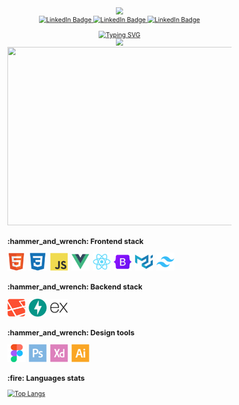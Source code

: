 <div id="header" align="center">
  <img src="https://media.giphy.com/media/M9gbBd9nbDrOTu1Mqx/giphy.gif" width="100"/>
</div>

<div id="badges" align="center">
  <a href="https://vk.com/madeninheaven">
    <img src="https://img.shields.io/badge/Vkontakte-blue?logo=vk&logoColor=white" alt="LinkedIn Badge"/>
  </a>
  <a href="https://yougame.biz/members/451921/">
    <img src="https://img.shields.io/badge/YouGame-red?logo=yougame&logoColor=white" alt="LinkedIn Badge"/>
  </a>
  <a href="https://t.me/jmp_label8">
    <img src="https://img.shields.io/badge/Telegram-blue?logo=telegram&logoColor=white" alt="LinkedIn Badge"/>
  </a>
</div>

<div align="center">
  <img src="https://komarev.com/ghpvc/?username=qeaaaae&style=flat-square&color=blue" alt="" />
</div>

<div align="center">
  <a href="https://git.io/typing-svg"><img src="https://readme-typing-svg.demolab.com?font=Roboto&pause=1000&color=000000&center=true&vCenter=true&random=false&width=300&lines=Welcome+to+my+github+profile!" alt="Typing SVG" /></a> <br>
  <img src="https://media.giphy.com/media/hvRJCLFzcasrR4ia7z/giphy.gif" width="40px"/>
</div>

<div align="center">
  <img src="https://media.giphy.com/media/dWesBcTLavkZuG35MI/giphy.gif" width="600" height="400"/>
</div>

<h3>:hammer_and_wrench: Frontend stack</h3>
<div>
  <img src="https://github.com/devicons/devicon/blob/master/icons/html5/html5-original.svg" title="HTML5" alt="HTML" width="40" height="40"/>&nbsp;
  <img src="https://github.com/devicons/devicon/blob/master/icons/css3/css3-plain.svg"  title="CSS3" alt="CSS" width="40" height="40"/>&nbsp;
  <img src="https://github.com/devicons/devicon/blob/master/icons/javascript/javascript-original.svg" title="JavaScript" alt="JavaScript" width="40" height="40"/>&nbsp;
  <img src="https://github.com/devicons/devicon/blob/master/icons/vuejs/vuejs-original.svg" title="Vue" alt="Vue" width="40" height="40"/>&nbsp;
  <img src="https://github.com/devicons/devicon/blob/master/icons/react/react-original.svg" title="React" alt="React" width="40" height="40"/>&nbsp;
  <img src="https://github.com/devicons/devicon/blob/master/icons/bootstrap/bootstrap-original.svg" title="Bootstrap" alt="Bootstrap" width="40" height="40"/>&nbsp;
  <img src="https://github.com/devicons/devicon/blob/master/icons/materialui/materialui-original.svg" title="Material UI" alt="Material UI" width="40" height="40"/>&nbsp;
  <img src="https://github.com/devicons/devicon/blob/master/icons/tailwindcss/tailwindcss-plain.svg" title="Tailwind" alt="Tailwind" width="40" height="40"/>&nbsp;
</div>

<h3>:hammer_and_wrench: Backend stack</h3>
<div>
  <img src="https://github.com/devicons/devicon/blob/master/icons/laravel/laravel-plain.svg" title="Laravel" alt="Laravel" width="40" height="40"/>&nbsp;
  <img src="https://github.com/devicons/devicon/blob/master/icons/fastapi/fastapi-original.svg" title="FastAPI" alt="FastAPI" width="40" height="40"/>&nbsp;
  <img src="https://github.com/devicons/devicon/blob/master/icons/express/express-original.svg" title="Express" alt="Express" width="40" height="40"/>&nbsp;
</div>

<h3>:hammer_and_wrench: Design tools</h3>
<div>
  <img src="https://github.com/devicons/devicon/blob/master/icons/figma/figma-original.svg" title="Figma" alt="Figma" width="40" height="40"/>&nbsp;
  <img src="https://github.com/devicons/devicon/blob/master/icons/photoshop/photoshop-plain.svg" title="PS" alt="PS" width="40" height="40"/>&nbsp;
  <img src="https://github.com/devicons/devicon/blob/master/icons/xd/xd-plain.svg" title="XD" alt="XD" width="40" height="40"/>&nbsp;
  <img src="https://github.com/devicons/devicon/blob/master/icons/illustrator/illustrator-plain.svg" title="IL" alt="IL" width="40" height="40"/>&nbsp;
</div>

<h3>:fire: Languages stats</h3>

[![Top Langs](https://github-readme-stats.vercel.app/api/top-langs/?username=anuraghazra)](https://github.com/anuraghazra/github-readme-stats)
